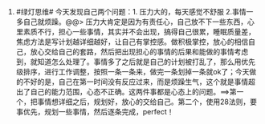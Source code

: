 1. #绿灯思维# 今天发现自己两个问题：1. 压力大的，每天感觉不舒服 2.事情一多自己就烦躁。@@> 压力大肯定是因为有责任心，自己放不下一些东西，心里素质不行，担心一些事情，其实并不会出现，搞得自己很累，睡眠质量差，焦虑方法是写计划越详细越好，让自己有掌控感。做积极掌控，放心的相信自己，放心交给自己的套路，然后把出现担心的事情的后果和能做的事情考虑到，就知道怎么处理了。事情多了之后就是自己的计划被打乱了，那么用优先级排序，进行工作调整，按照一条一条来，做完一条划掉一条就ok了；今天做的不好的是，自己在第一时间没有反应过来，而是烦躁生气，这个就是事情超出了自己的能力范围，心态不正确。这两件事都是心态上的问题。==>第一个，把事情想详细之后，规划好，放心的交给自己。第二个，使用28法则，要事优先，规划一些事情，然后逐条完成，perfect！
